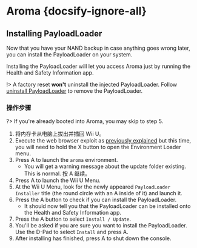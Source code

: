 # Aroma {docsify-ignore-all}

## Installing PayloadLoader

Now that you have your NAND backup in case anything goes wrong later, you can install the PayloadLoader on your system.

Installing the PayloadLoader will let you access Aroma just by running the Health and Safety Information app.

!> A factory reset **won't** uninstall the injected PayloadLoader. Follow [uninstall PayloadLoader](../../uninstall-payloadloader) to remove the PayloadLoader.

### 操作步骤

?> If you're already booted into Aroma, you may skip to step 5.

1. 将内存卡从电脑上拔出并插回 Wii U。
2. Execute the web browser exploit as [previously explained](browser-exploit) but this time, you will need to hold the X button to open the Environment Loader menu.
3. Press A to launch the `aroma` environment.
   - You will get a warning message about the update folder existing. This is normal. 按 A 继续。
4. Press A to launch the Wii U Menu.
5. At the Wii U Menu, look for the newly appeared `PayloadLoader Installer` title (the round circle with an A inside of it) and launch it.
6. Press the A button to check if you can install the PayloadLoader.
   - It should now tell you that the PayloadLoader can be installed onto the Health and Safety Information app.
7. Press the A button to select `Install / Update`.
8. You'll be asked if you are sure you want to install the PayloadLoader. Use the D-Pad to select `Install` and press A.
9. After installing has finished, press A to shut down the console.
